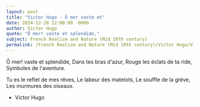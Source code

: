 ```yaml
---
layout: post
title: "Victor Hugo - Ô mer vaste et"
date: 2024-12-28 12:00:00 -0000
author: Victor Hugo
quote: "Ô mer! vaste et splendide,"
subject: French Realism and Nature (Mid 19th century)
permalink: /French Realism and Nature (Mid 19th century)/Victor Hugo/Victor Hugo - Ô mer vaste et
---
```


Ô mer! vaste et splendide,
Dans tes bras d'azur, 
Rouge les éclats de ta ride,
Symboles de l'aventure.

Tu es le reflet de mes rêves,
Le labeur des matelots,
Le souffle de la grève,
Les murmures des oiseaux.

- Victor Hugo
